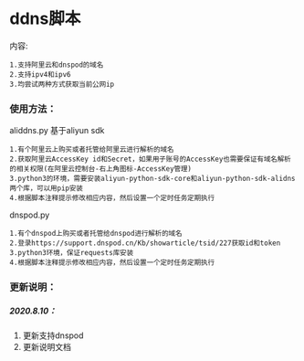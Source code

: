 # ddns脚本
内容:

```
1.支持阿里云和dnspod的域名
2.支持ipv4和ipv6
3.均尝试两种方式获取当前公网ip
```



### 使用方法：

aliddns.py  基于aliyun sdk

```
1.有个阿里云上购买或者托管给阿里云进行解析的域名
2.获取阿里云AccessKey id和Secret，如果用子账号的AccessKey也需要保证有域名解析的相关权限(在阿里云控制台-右上角图标-AccessKey管理)
3.python3的环境，需要安装aliyun-python-sdk-core和aliyun-python-sdk-alidns两个库，可以用pip安装
4.根据脚本注释提示修改相应内容，然后设置一个定时任务定期执行
```



dnspod.py

```
1.有个dnspod上购买或者托管给dnspod进行解析的域名
2.登录https://support.dnspod.cn/Kb/showarticle/tsid/227获取id和token
3.python3环境，保证requests库安装
4.根据脚本注释提示修改相应内容，然后设置一个定时任务定期执行
```



### 更新说明：

##### 2020.8.10：

1. 更新支持dnspod
2. 更新说明文档
